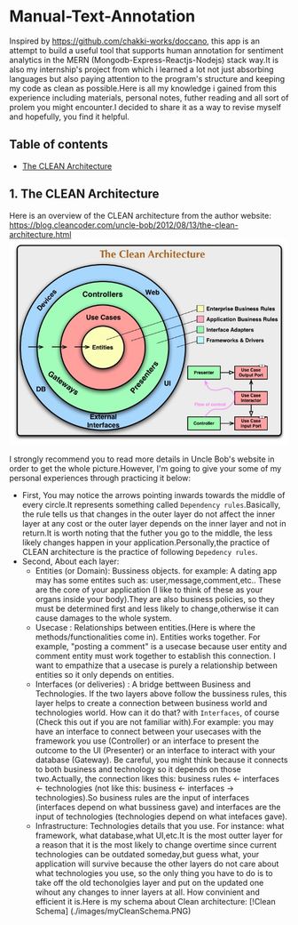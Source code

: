 # Manual-Text-Annotation
Inspired by https://github.com/chakki-works/doccano, this app is an attempt to build a useful tool that supports human annotation for sentiment analytics in the MERN (Mongodb-Express-Reactjs-Nodejs) stack way.It is also my internship's project from which i learned a lot not just absorbing languages but also paying attention to the program's structure and keeping my code as clean as possible.Here is all my knowledge i gained from this experience including materials, personal notes, futher reading and all sort of prolem you might encounter.I decided to share it as a way to revise myself and hopefully, you find it helpful.

## Table of contents
* [The CLEAN Architecture](the-clean-architecture) 
## 1. The CLEAN Architecture 
Here is an overview of the CLEAN architecture from the author website: https://blog.cleancoder.com/uncle-bob/2012/08/13/the-clean-architecture.html 
![Clean Architecture overview](./images/CleanArchitecture.jpg)

I strongly recommend you to read more details in Uncle Bob's website in order to get the whole picture.However, I'm going to give your some of my personal experiences through practicing it below: 
* First, You may notice the arrows pointing inwards towards the middle of every circle.It represents something called `Dependency rules`.Basically, the rule tells us that changes in the outer layer do not affect the inner layer at any cost or the outer layer depends on the inner layer and not in return.It is worth noting that the futher you go to the middle, the less likely changes happen in your application.Personally,the practice of CLEAN architecture is the practice of following `Depedency rules`. 
* Second, About each layer: 
	* Entities (or Domain): Bussiness objects. for example: A dating app may has some entites such as: user,message,comment,etc.. These are the core of your application (I like to think of these as your organs inside your body).They are also business policies, so they must be determined first and less likely to change,otherwise it can cause damages to the whole system. 
	* Usecase             : Relationships between entities.(Here is where the methods/functionalities come in). Entities works together. For example, "posting a comment" is a usecase because user entity and comment entity must work together to establish this connection. I want to empathize that a usecase is purely a relationship between entities so it only depends on entities.
	* Interfaces (or deliveries) : A bridge bettween Business and Technologies. If the two layers above follow the bussiness rules, this layer helps to create a connection between business world and technologies world. How can it do that? with `Interfaces`, of course (Check this out if you are not familiar with).For example: you may have an interface to connect between your usecases with the framework you use (Controller) or an interface to present the outcome to the UI (Presenter) or an interface to interact with your database (Gateway). Be careful, you might think because it connects to both business and technology so it depends on those two.Actually, the connection likes this:  business rules <- interfaces <- technologies (not like this: business <- interfaces -> technologies).So business rules are the input of interfaces (interfaces depend on what bussiness gave) and interfaces are the input of technologies (technologies depend on what intefaces gave). 
	* Infrastructure: Technologies details that you use. For instance: what framework, what database,what UI,etc.It is the most outter layer for a reason that it is the most likely to change overtime since current technologies can be outdated someday,but guess what, your application will survive because the other layers do not care about what technologies you use, so the only thing you have to do is to take off the old techonolgies layer and put on the updated one wihout any changes to inner layers at all. How convinient and efficient it is.Here is my schema about Clean architecture: 
[!Clean Schema] (./images/myCleanSchema.PNG)

